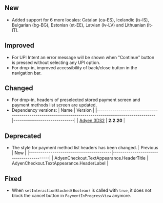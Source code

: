 [//]: # (This file will be used for the release notes on GitHub when publishing.)
[//]: # (Types of changes: `Breaking changes` `New` `Added` `Improved` `Changed` `Deprecated` `Removed` `Fixed`)
[//]: # (Example:)
[//]: # (## New)
[//]: # ( - New payment method)
[//]: # (## Changed)
[//]: # ( - DropIn service's package changed from `com.adyen.dropin` to `com.adyen.dropin.services`)
[//]: # (## Deprecated)
[//]: # ( - Configurations public constructor are deprecated, please use each Configuration's builder to make a Configuration object)

## New
- Added support for 6 more locales: Catalan (ca-ES), Icelandic (is-IS), Bulgarian (bg-BG),
  Estonian (et-EE), Latvian (lv-LV) and Lithuanian (lt-lT).

## Improved
- For UPI Intent an error message will be shown when "Continue" button is pressed without selecting
  any UPI option.
- For drop-in, improved accessibility of back/close button in the navigation bar.

## Changed
- For drop-in, headers of preselected stored payment screen and payment methods list screen are
  updated.
- Dependency versions:
  | Name                                                                                                   | Version                       |
  |--------------------------------------------------------------------------------------------------------|-------------------------------|
  | [Adyen 3DS2](https://github.com/Adyen/adyen-3ds2-android/releases/tag/2.2.20)                          | **2.2.20**                    |

## Deprecated
- The style for payment method list headers has been changed.
  | Previous                                 | Now                                      |
  |------------------------------------------|------------------------------------------|
  | AdyenCheckout.TextAppearance.HeaderTitle | AdyenCheckout.TextAppearance.HeaderLabel |

## Fixed
- When `setInteractionBlocked(Boolean)` is called with `true`, it does not block the cancel button in `PaymentInProgressView` anymore.  
